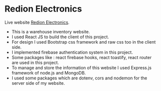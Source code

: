 # Redion Electronics

Live website [Redion Electronics](redion-electronics.web.app).

* This is a warehouse inventory website.
* I used React JS to build the client of this project.
* For design I used Bootstrap css framework and raw css too in the client side.
* I implemented firebase authentication system in this project.
* Some packages like : react firebase hooks, react toastify, react router are used in this project.
* To manage and store the information of this website I used Express.js framework of node.js and MongoDB.
* I used some packages which are dotenv, cors and nodemon for the server side of my website.